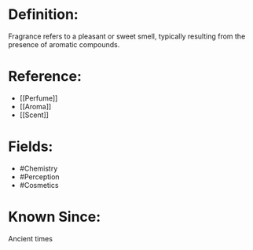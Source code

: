 

# Definition:
Fragrance refers to a pleasant or sweet smell, typically resulting from the presence of aromatic compounds.

# Reference:
- [[Perfume]]
- [[Aroma]]
- [[Scent]]

# Fields: 
- #Chemistry
- #Perception
- #Cosmetics

# Known Since:
Ancient times

